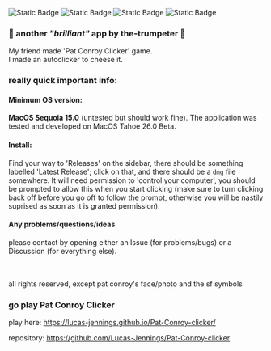 ![Static Badge](https://img.shields.io/badge/Swift-%23F05138?logo=swift&logoColor=white)
![Static Badge](https://img.shields.io/badge/SwiftUI-%23147EFB?logo=swift&logoColor=white)
![Static Badge](https://img.shields.io/badge/macOS%20Sequoia-black?logo=apple&logoColor=white)
![Static Badge](https://img.shields.io/badge/MacOS%20Application-%23147EFB?logo=xcode&logoColor=white)


### &#127930; another *"brilliant"* app by the-trumpeter &#127930;

My friend made 'Pat Conroy Clicker' game.\
I made an autoclicker to cheese it.




### really quick important info:
#### Minimum OS version:
**MacOS Sequoia 15.0** (untested but should work fine). The application was tested and developed on MacOS Tahoe 26.0 Beta.

#### Install:
Find your way to 'Releases' on the sidebar, there should be something labelled 'Latest Release'; click on that, and there should be a `dmg` file somewhere.
It will need permission to 'control your computer', you should be prompted to allow this when you start clicking (make sure to turn clicking back off before you go off to follow the prompt, otherwise you will be nastily suprised as soon as it is granted permission).

#### Any problems/questions/ideas
please contact by opening either an Issue (for problems/bugs) or a Discussion (for everything else).



\
\
all rights reserved, except pat conroy's face/photo and the sf symbols


### go play Pat Conroy Clicker
play here: https://lucas-jennings.github.io/Pat-Conroy-clicker/

repository: https://github.com/Lucas-Jennings/Pat-Conroy-clicker
